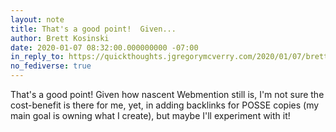 ```yaml
---
layout: note
title: That's a good point!  Given...
author: Brett Kosinski
date: 2020-01-07 08:32:00.000000000 -07:00
in_reply_to: https://quickthoughts.jgregorymcverry.com/2020/01/07/brettkosinski-i-like-when-people-include-a
no_fediverse: true
---
```

That's a good point!  Given how nascent Webmention still is, I'm not sure the cost-benefit is there for me, yet, in adding backlinks for POSSE copies (my main goal is owning what I create), but maybe I'll experiment with it!